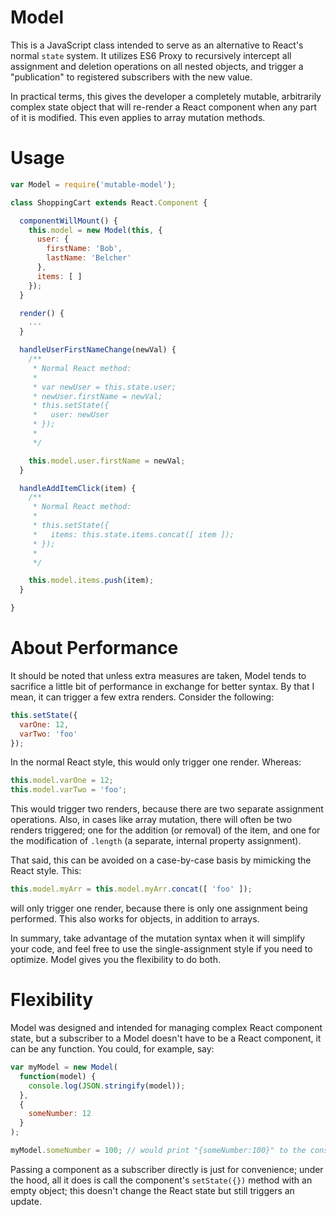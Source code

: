 # Model

This is a JavaScript class intended to serve as an alternative to React's normal `state` system. It utilizes ES6 Proxy to recursively intercept all assignment and deletion operations on all nested objects, and trigger a "publication" to registered subscribers with the new value.

In practical terms, this gives the developer a completely mutable, arbitrarily complex state object that will re-render a React component when any part of it is modified. This even applies to array mutation methods.

# Usage

```jsx
var Model = require('mutable-model');

class ShoppingCart extends React.Component {

  componentWillMount() {
    this.model = new Model(this, {
      user: {
        firstName: 'Bob',
        lastName: 'Belcher'
      },
      items: [ ]
    });
  }

  render() {
    ...
  }

  handleUserFirstNameChange(newVal) {
    /**
     * Normal React method:
     *
     * var newUser = this.state.user;
     * newUser.firstName = newVal;
     * this.setState({
     *   user: newUser
     * });
     *
     */

    this.model.user.firstName = newVal;
  }

  handleAddItemClick(item) {
    /**
     * Normal React method:
     *
     * this.setState({
     *   items: this.state.items.concat([ item ]);
     * });
     *
     */

    this.model.items.push(item);
  }

}
```

# About Performance
It should be noted that unless extra measures are taken, Model tends to sacrifice a little bit of performance in exchange for better syntax. By that I mean, it can trigger a few extra renders. Consider the following:
```jsx
this.setState({
  varOne: 12,
  varTwo: 'foo'
});
```
In the normal React style, this would only trigger one render. Whereas:
```jsx
this.model.varOne = 12;
this.model.varTwo = 'foo';
```
This would trigger two renders, because there are two separate assignment operations. Also, in cases like array mutation, there will often be two renders triggered; one for the addition (or removal) of the item, and one for the modification of `.length` (a separate, internal property assignment).

That said, this can be avoided on a case-by-case basis by mimicking the React style. This:
```jsx
this.model.myArr = this.model.myArr.concat([ 'foo' ]);
```
will only trigger one render, because there is only one assignment being performed. This also works for objects, in addition to arrays.

In summary, take advantage of the mutation syntax when it will simplify your code, and feel free to use the single-assignment style if you need to optimize. Model gives you the flexibility to do both.

# Flexibility
Model was designed and intended for managing complex React component state, but a subscriber to a Model doesn't have to be a React component, it can be any function. You could, for example, say:
```jsx
var myModel = new Model(
  function(model) {
    console.log(JSON.stringify(model));
  },
  {
    someNumber: 12
  }
);

myModel.someNumber = 100; // would print "{someNumber:100}" to the console
```
Passing a component as a subscriber directly is just for convenience; under the hood, all it does is call the component's `setState({})` method with an empty object; this doesn't change the React state but still triggers an update.
